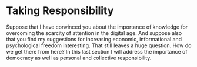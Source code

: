 # Taking Responsibility

Suppose that I have convinced you about the importance of knowledge for overcoming the scarcity of attention in the digital age. And suppose also that you find my suggestions for increasing economic, informational and psychological freedom interesting. That still leaves a huge question. How do we get there from here? In this last section I will address the importance of democracy as well as personal and collective responsibility.


